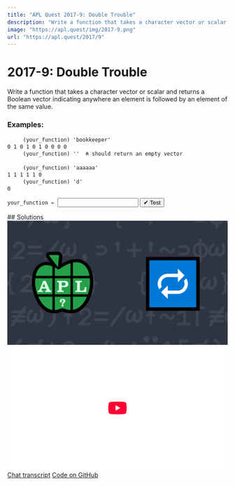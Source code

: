 ```yaml
---
title: "APL Quest 2017-9: Double Trouble"
description: "Write a function that takes a character vector or scalar and returns a Boolean vector indicating anywhere an element is followed by an element of the same value."
image: "https://apl.quest/img/2017-9.png"
url: "https://apl.quest/2017/9"
---
```


# <span class=s>2017-</span>9: Double Trouble
Write a function that takes a character vector or scalar and returns a Boolean vector indicating anywhere an element is followed by an element of the same value.

### Examples:

```APL
     (your_function) 'bookkeeper'
0 1 0 1 0 1 0 0 0 0  
     (your_function) ''  ⍝ should return an empty vector      

     (your_function) 'aaaaaa'
1 1 1 1 1 0
     (your_function) 'd'
0 
```


          
<div class="pdiv">
  <code onclick="p_Input.focus()">your_function ← </code><input id="p_Input" autocomplete="off" spellcheck="false" oninput="this.parentElement.querySelector`button`.disabled=false;localStorage.setItem(window.location.pathname,this.value)" onkeypress="subm(event)">
  <button onclick="alert$.next`Testing…`;submitSolution`p`" class="md-button md-button--primary">&#x2714; Test</button>
</div>
<blockquote id="p_Output"></blockquote>
## Solutions
<div onclick="play(this)" title="Video on YouTube" class="yt">
<img alt="Video Thumbnail" src="../../img/2017-9.png">
<img alt="YouTube" src="../../img/yt-big.png">
</div>
<a href="https://chat.stackexchange.com/transcript/52405?m=62715050#62715050" target="_blank" class="md-button md-button--primary">Chat transcript</a>
<a href="https://github.com/dyalog/apl.quest/tree/main/2017/9.apl" target="_blank" class="md-button md-button--primary right">Code on GitHub</a>

<script>
    testCases={"a":["'bookkeeper'","'aaaaaaaaaaaaaa'","''","'d'"],"b":["⎕A[?26⍴26]","⎕A[(20+?30)⍴? (?10)⍴26]"],"f":"{((1↓⍵),' ')=⍵}"}
    p_Input.value=localStorage.getItem(window.location.pathname)
    play=e=>e.outerHTML=`<iframe src="https://www.youtube.com/embed/t2RH0isi3Qg?list=PLYKQVqyrAEj9wDIUyLDGtDAFTKY38BUMN&autoplay=1" title="<span class=s>2017-</span>9: Double Trouble (APL Quest 2017-9)" frameborder="0" allow="accelerometer; autoplay; clipboard-write; encrypted-media; gyroscope; picture-in-picture; web-share" referrerpolicy="strict-origin-when-cross-origin" allowfullscreen></iframe>`
</script>

